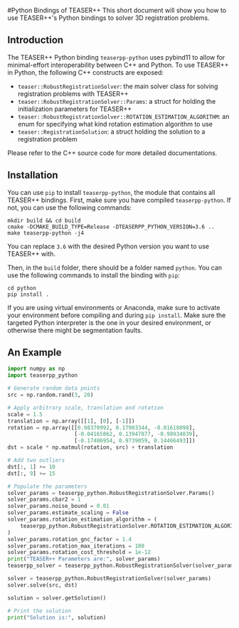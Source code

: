#Python Bindings of TEASER++ 
This short document will show you how to use TEASER++'s Python bindings to solver 3D registration problems.

## Introduction
The TEASER++ Python binding `teaserpp-python` uses pybind11 to allow for minimal-effort interoperability between C++ and Python. To use TEASER++ in Python, the following C++ constructs are exposed: 
- `teaser::RobustRegistrationSolver`: the main solver class for solving registration problems with TEASER++
- `teaser::RobustRegistrationSolver::Params`: a struct for holding the initialization parameters for TEASER++
- `teaser::RobustRegistrationSolver::ROTATION_ESTIMATION_ALGORITHM`: an enum for specifying what kind rotation estimation algorithm to use
- `teaser::RegistrationSolution`: a struct holding the solution to a registration problem

Please refer to the C++ source code for more detailed documentations.

## Installation
You can use `pip` to install `teaserpp-python`, the module that contains all TEASER++ bindings. First, make sure you have compiled `teaserpp-python`. If not, you can use the following commands:
```shell script
mkdir build && cd build
cmake -DCMAKE_BUILD_TYPE=Release -DTEASERPP_PYTHON_VERSION=3.6 ..
make teaserpp-python -j4
```
You can replace `3.6` with the desired Python version you want to use TEASER++ with.

Then, in the `build` folder, there should be a folder named `python`. You can use the following commands to install the binding with `pip`:
```shell script
cd python
pip install .
```
If you are using virtual environments or Anaconda, make sure to activate your environment before compiling and during `pip install`. Make sure the targeted Python interpreter is the one in your desired environment, or otherwise there might be segmentation faults.

## An Example

```python
import numpy as np
import teaserpp_python

# Generate random data points
src = np.random.rand(3, 20)

# Apply arbitrary scale, translation and rotation
scale = 1.5
translation = np.array([[1], [0], [-1]])
rotation = np.array([[0.98370992, 0.17903344, -0.01618098],
                     [-0.04165862, 0.13947877, -0.98934839],
                     [-0.17486954, 0.9739059, 0.14466493]])
dst = scale * np.matmul(rotation, src) + translation

# Add two outliers
dst[:, 1] += 10
dst[:, 9] += 15

# Populate the parameters
solver_params = teaserpp_python.RobustRegistrationSolver.Params()
solver_params.cbar2 = 1
solver_params.noise_bound = 0.01
solver_params.estimate_scaling = False
solver_params.rotation_estimation_algorithm = (
    teaserpp_python.RobustRegistrationSolver.ROTATION_ESTIMATION_ALGORITHM.GNC_TLS
)
solver_params.rotation_gnc_factor = 1.4
solver_params.rotation_max_iterations = 100
solver_params.rotation_cost_threshold = 1e-12
print("TEASER++ Parameters are:", solver_params)
teaserpp_solver = teaserpp_python.RobustRegistrationSolver(solver_params)

solver = teaserpp_python.RobustRegistrationSolver(solver_params)
solver.solve(src, dst)

solution = solver.getSolution()

# Print the solution
print("Solution is:", solution)
```
